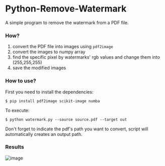 # Python-Remove-Watermark
A simple program to remove the watermark from a PDF file. 


### How?

1. convert the PDF file into images using `pdf2image`
2. convert the images to numpy array
3. find the specific pixel by watermarks' rgb values and change them into (255,255,255)
4. save the modified images


### How to use?

First you need to install the dependencies:
```
$ pip install pdf2image scikit-image numba
```

To execute:
```
$ python watermark.py --source source.pdf --target out
```
Don't forget to indicate the pdf's path you want to convert, script will automatically creates an output path.

### Results
![image](./result.png)